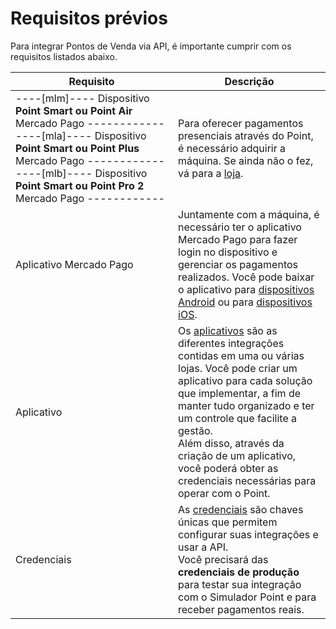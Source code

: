 # Requisitos prévios

Para integrar Pontos de Venda via API, é importante cumprir com os requisitos listados abaixo.

| Requisito | Descrição |
|---|---|
| ----[mlm]---- Dispositivo **Point Smart ou Point Air** Mercado Pago ------------ ----[mla]---- Dispositivo **Point Smart ou Point Plus** Mercado Pago ------------ ----[mlb]---- Dispositivo **Point Smart ou Point Pro 2** Mercado Pago ------------ | Para oferecer pagamentos presenciais através do Point, é necessário adquirir a máquina. Se ainda não o fez, vá para a [loja](https://www.mercadopago[FAKER][URL][DOMAIN]/point). |
| Aplicativo Mercado Pago | Juntamente com a máquina, é necessário ter o aplicativo Mercado Pago para fazer login no dispositivo e gerenciar os pagamentos realizados. Você pode baixar o aplicativo para [dispositivos Android](https://play.google.com/store/apps/details?id=com.mercadopago.wallet&hl=pt_BR) ou para [dispositivos iOS](https://apps.apple.com/br/app/mercado-pago/id925436649). |
| Aplicativo | Os [aplicativos](/developers/pt/docs/mp-point/additional-content/your-integrations/dashboard) são as diferentes integrações contidas em uma ou várias lojas. Você pode criar um aplicativo para cada solução que implementar, a fim de manter tudo organizado e ter um controle que facilite a gestão.<br>Além disso, através da criação de um aplicativo, você poderá obter as credenciais necessárias para operar com o Point. |
| Credenciais | As [credenciais](/developers/pt/docs/mp-point/additional-content/your-integrations/credentials) são chaves únicas que permitem configurar suas integrações e usar a API. <br>Você precisará das **credenciais de produção** para testar sua integração com o Simulador Point e para receber pagamentos reais. |
